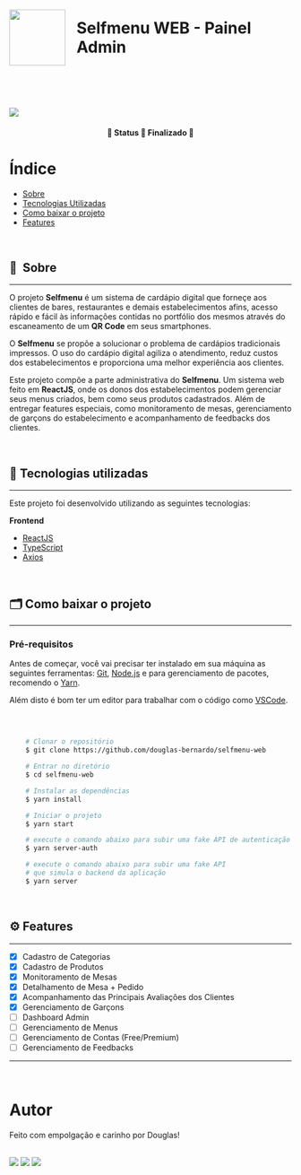 
<h1 style="display: flex; align-items: center; justify-content: center;" class="logo">
    <img width="100" style="margin-right: 20px;" src="https://ik.imagekit.io/rcjzrqiiqm7/selfmenu-logo_iEOmSYdmP.svg?updatedAt=1640657286894">
  Selfmenu WEB - Painel Admin
</h1>

&nbsp;

<h1>
    <img src="https://ik.imagekit.io/rcjzrqiiqm7/ezgif.com-gif-maker_s4tY7H8ARWc.gif?updatedAt=1640657064127">
</h1>

<h4 align="center">
	🚧  Status 🚀 Finalizado  🚧
</h4>

# Índice

- [Sobre](#-sobre)
- [Tecnologias Utilizadas](#-tecnologias-utilizadas)
- [Como baixar o projeto](#-como-baixar-o-projeto)
- [Features](#-features)

&nbsp;

## 🔖&nbsp; Sobre
---
O projeto **Selfmenu** é um sistema de cardápio digital que forneçe aos clientes de bares, restaurantes e demais estabelecimentos afins, acesso rápido e fácil às informações contidas no portfólio dos mesmos através do escaneamento de um **QR Code** em seus smartphones.

O **Selfmenu** se propõe a solucionar o problema de cardápios tradicionais impressos. O uso do cardápio digital agiliza o atendimento, reduz custos dos estabelecimentos e proporciona uma melhor experiência aos clientes.

Este projeto compõe a parte administrativa do **Selfmenu**.
Um sistema web feito em **ReactJS**, onde os donos dos estabelecimentos podem gerenciar seus menus criados, bem como seus produtos cadastrados.
Além de entregar features especiais, como monitoramento de mesas, gerenciamento de garçons do estabelecimento e acompanhamento de feedbacks dos clientes.

&nbsp;

## 🚀 Tecnologias utilizadas
---
Este projeto foi desenvolvido utilizando as seguintes tecnologias:

**Frontend**
- [ReactJS](https://reactjs.org)
- [TypeScript](https://www.typescriptlang.org/)
- [Axios](https://github.com/axios/axios)

&nbsp;

## 🗂 Como baixar o projeto
---
### Pré-requisitos
Antes de começar, você vai precisar ter instalado em sua máquina as seguintes ferramentas: [Git](https://git-scm.com/), [Node.js](https://nodejs.org/en/) e para gerenciamento de pacotes, recomendo o [Yarn](https://yarnpkg.com/).

Além disto é bom ter um editor para trabalhar com o código como [VSCode](https://code.visualstudio.com/).

&nbsp;

```bash

    # Clonar o repositório
    $ git clone https://github.com/douglas-bernardo/selfmenu-web

    # Entrar no diretório
    $ cd selfmenu-web

    # Instalar as dependências
    $ yarn install

    # Iniciar o projeto
    $ yarn start

    # execute o comando abaixo para subir uma fake API de autenticação
    $ yarn server-auth

    # execute o comando abaixo para subir uma fake API
    # que simula o backend da aplicação
    $ yarn server
```

&nbsp;

## ⚙️ Features
---

- [x] Cadastro de Categorias
- [x] Cadastro de Produtos
- [x] Monitoramento de Mesas
- [x] Detalhamento de Mesa + Pedido
- [x] Acompanhamento das Principais Avaliações dos Clientes
- [x] Gerenciamento de Garçons
- [ ] Dashboard Admin
- [ ] Gerenciamento de Menus
- [ ] Gerenciamento de Contas (Free/Premium)
- [ ] Gerenciamento de Feedbacks

---

&nbsp;

# Autor

<p>
  Feito com empolgação e carinho por Douglas!
</p>

<br/>
<div>
  <a href = "mailto:jkdouglas21@gmail.com"><img src="https://img.shields.io/badge/-Gmail-%23333?style=for-the-badge&logo=gmail&logoColor=white" target="_blank"></a>
  <a href="https://www.linkedin.com/in/douglas-bernardo" target="_blank"><img src="https://img.shields.io/badge/-LinkedIn-%230077B5?style=for-the-badge&logo=linkedin&logoColor=white" target="_blank"></a>
  <a href="https://twitter.com/jkdouglas21" target="_blank"><img src="https://img.shields.io/badge/Twitter-1DA1F2?style=for-the-badge&logo=twitter&logoColor=white" target="_blank"></a>
</div>
